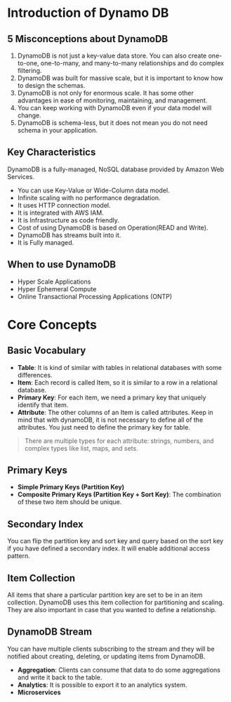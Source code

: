 # Introduction of Dynamo DB

## 5 Misconceptions about DynamoDB

1. DynamoDB is not just a key-value data store. You can also create one-to-one, one-to-many, and many-to-many relationships and do complex filtering.
2. DynamoDB was built for massive scale, but it is important to know how to design the schemas.
3. DynamoDB is not only for enormous scale. It has some other advantages in ease of monitoring, maintaining, and management.
4. You can keep working with DynamoDB even if your data model will change.
5. DynamoDB is schema-less, but it does not mean you do not need schema in your application.

## Key Characteristics

DynamoDB is a fully-managed, NoSQL database provided by Amazon Web Services.

- You can use Key-Value or Wide-Column data model.
- Infinite scaling with no performance degradation.
- It uses HTTP connection model.
- It is integrated with AWS IAM.
- It is Infrastructure as code friendly.
- Cost of using DynamoDB is based on Operation(READ and Write).
- DynamoDB has streams built into it.
- It is Fully managed.

## When to use DynamoDB

- Hyper Scale Applications
- Hyper Ephemeral Compute
- Online Transactional Processing Applications (ONTP)

# Core Concepts

## Basic Vocabulary

- **Table**: It is kind of similar with tables in relational databases with some differences.
- **Item**: Each record is called Item, so it is similar to a row in a relational database.
- **Primary Key**: For each item, we need a primary key that uniquely identify that item.
- **Attribute**: The other columns of an Item is called attributes. Keep in mind that with dynamoDB, it is not necessary to define all of the attributes. You just need to define the primary key for table.

> There are multiple types for each attribute: strings, numbers, and complex types like list, maps, and sets.

## Primary Keys

- **Simple Primary Keys (Partition Key)**
- **Composite Primary Keys (Partition Key + Sort Key)**: The combination of these two item should be unique.

## Secondary Index

You can flip the partition key and sort key and query based on the sort key if you have defined a secondary index. It will enable additional access pattern. 

## Item Collection

All items that share a particular partition key are set to be in an item collection. DynamoDB uses this item collection for partitioning and scaling. They are also important in case that you wanted to define a relationship.

## DynamoDB Stream

You can have multiple clients subscribing to the stream and they will be notified about creating, deleting, or updating items from DynamoDB.

- **Aggregation**: Clients can consume that data to do some aggregations and write it back to the table.
- **Analytics**: It is possible to export it to an analytics system.
- **Microservices**
